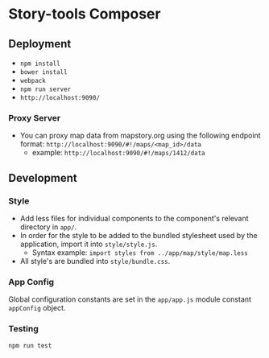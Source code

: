 # Story-tools Composer

## Deployment
- `npm install`
- `bower install`
- `webpack`
- `npm run server`
- `http://localhost:9090/`

### Proxy Server
- You can proxy map data from mapstory.org using the following endpoint format:
`http://localhost:9090/#!/maps/<map_id>/data`
  - example: `http://localhost:9090/#!/maps/1412/data`

## Development
### Style
- Add less files for individual components to the component's relevant directory in `app/`.
- In order for the style to be added to the bundled stylesheet used by the application, import it into `style/style.js`.
  - Syntax example: `import styles from ../app/map/style/map.less`
- All style's are bundled into `style/bundle.css`.

### App Config
Global configuration constants are set in the `app/app.js` module constant `appConfig` object.

### Testing
`npm run test`
